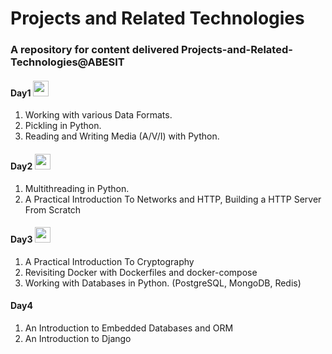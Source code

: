 # Projects and Related Technologies
### A repository for content delivered Projects-and-Related-Technologies@ABESIT

#### Day1 <img src="https://cdn3.iconfinder.com/data/icons/simple-web-navigation/165/tick-512.png" width="25" height="25"/>
1. Working with various Data Formats.
2. Pickling in Python.
3. Reading and Writing Media (A/V/I) with Python.

#### Day2 <img src="https://cdn3.iconfinder.com/data/icons/simple-web-navigation/165/tick-512.png" width="25" height="25"/>
1. Multithreading in Python.
2. A Practical Introduction To Networks and HTTP, Building a HTTP Server From Scratch

#### Day3 <img src="https://cdn3.iconfinder.com/data/icons/simple-web-navigation/165/tick-512.png" width="25" height="25"/>
1. A Practical Introduction To Cryptography
2. Revisiting Docker with Dockerfiles and docker-compose
3. Working with Databases in Python. (PostgreSQL, MongoDB, Redis)

#### Day4
1. An Introduction to Embedded Databases and ORM
2. An Introduction to Django
